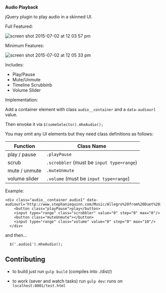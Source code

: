 __Audio Playback__

jQuery plugin to play audio in a skinned UI.

Full Featured:

![screen shot 2015-07-02 at 12 03 57 pm](https://cloud.githubusercontent.com/assets/2104257/8481660/5a9ee472-20b2-11e5-9430-13a496f4444c.png)

Minimum Features:

![screen shot 2015-07-02 at 12 05 33 pm](https://cloud.githubusercontent.com/assets/2104257/8481702/96111642-20b2-11e5-9109-6b085e89cf57.png)


Includes:
* Play/Pause
* Mute/Unmute
* Timeline Scrubbinb
* Volume Slider

Implementation:

Add a container element with class `audio__container` and a `data-audiourl` value. 

Then envoke it via `$(someSelector).mheAudio();`



You may omit any UI elements but they need class definitions as follows:

 Function | Class Name 
 ---------|------------
play / pause | `.playPause` 
scrub | `.scrobbler` (must be `input type=range`)
mute / unmute | `.muteUnmute`
volume slider | `.volume` (must be `input type=range`)

Example:

```
<div class="audio__container audio1" data-audiourl='http://www.stephaniequinn.com/Music/Allegro%20from%20Duet%20in%20C%20Major.mp3'>
    <button class="playPause">play</button>
    <input type="range" class="scrobbler" value="0" step="0" max="0"/>
    <button class="muteUnmute"></button>
    <input type="range" class="volume" value="0" step="0" max="10"/>
  </div>
```

and then...

```
  $('.audio1').mheAudio();
```

Contributing
------------

* to build just run `gulp build` (compiles into ./dist/)

* to work (sever and watch tasks) run `gulp dev`: runs on `localhost:8001/test.html`
